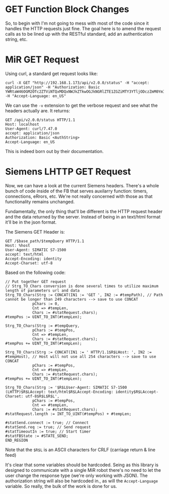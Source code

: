 # GET Function Block Changes

So, to begin with I'm not going to mess with most of the code since it handles the HTTP requests just fine. The goal here is to amend the request calls
as to be lined up with the RESTful standard, add an authentication string, etc.

# MiR GET Request

Using curl, a standard get request looks like:

```
curl -X GET "http://192.168.1.173/api/v2.0.0/status" -H "accept: application/json" -H "Authorization: Basic YWRtaW46OGM2OTc2ZTViNTQxMDQxNWJkZTkwOGJkNGRlZTE1ZGZiMTY3YTljODczZmM0YmI4YTgxZjZmMmFiNDQ4YTkxOA==" -H "Accept-Language: en_US"
```

We can use the `-v` extension to get the verbose request and see what the headers actually are. It returns:
```
GET /api/v2.0.0/status HTTP/1.1
Host: localhost
User-Agent: curl/7.47.0
accept: application/json
Authorization: Basic <AuthString>
Accept-Language: en_US
```

This is indeed born out by their documentation.

# Siemens LHTTP GET Request

Now,  we can have a look at the current Siemens headers. There's a whole bunch of code inside of the FB that serves auxilarry function: timers, connections, eRrors, etc. 
We're not really concerned with those as that functionality remains unchanged. 

Fundamentally, the only thing that'll be different is the HTTP request header and the 
data returned by the server. Instead of being in an text/html format it'll be in the  json format.

The Siemens GET Header is:

```
GET /$base_path/$tempQuery HTTP/1.1
Host: %host
User-Agent: SIMATIC S7-1500
accept: text/html
Accept-Encoding: identity
Accept-Charset: utf-8
```

Based on the following code:

```
// Put together GET request
// Strg_TO_Chars conversion is done several times to utilize maximum length of parameters url and data
Strg_TO_Chars(Strg := CONCAT(IN1 := 'GET ', IN2 := #tempPath), // Path cannot be longer than 249 characters --> save to use CONCAT
			pChars := 0,
			Cnt => #tempLen,
			Chars := #statRequest.chars);
#tempPos := UINT_TO_INT(#tempLen);

Strg_TO_Chars(Strg := #tempQuery,
			pChars := #tempPos,
			Cnt => #tempLen,
			Chars := #statRequest.chars);
#tempPos += UINT_TO_INT(#tempLen);

Strg_TO_Chars(Strg := CONCAT(IN1 := ' HTTP/1.1$R$LHost: ', IN2 := #tempHost), // Host will not use all 254 characters --> save to use CONCAT
			pChars := #tempPos,
			Cnt => #tempLen,
			Chars := #statRequest.chars);
#tempPos += UINT_TO_INT(#tempLen);

Strg_TO_Chars(Strg := '$R$LUser-Agent: SIMATIC S7-1500 (LHTTP)$R$LAccept: text/html$R$LAccept-Encoding: identity$R$LAccept-Charset: utf-8$R$L$R$L',
			pChars := #tempPos,
			Cnt => #tempLen,
			Chars := #statRequest.chars);
#statRequest.length := INT_TO_UINT(#tempPos) + #tempLen;

#statSend.connect := true; // Connect
#statSend.req := true; // Send request
#statTimeoutIn := true; // Start timer
#statFBState := #STATE_SEND;
END_REGION
```

Note that the `$R$L` is an ASCII characters for CRLF (carriage return & line feed) 

It's clear that some variables should be hardcoded. Seing as this library is designed to communicate with a single MiR robot there's no need to let the user change the  response type
(we're only working with JSON). The authorization string will also be hardcoded in., as will the `Accept-Language` variable.  So really, the bulk of the work is done for us.



